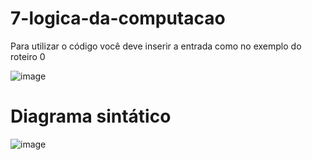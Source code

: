 # 7-logica-da-computacao

Para utilizar o código você deve inserir a entrada como no exemplo do roteiro 0

![image](https://user-images.githubusercontent.com/38434902/109440618-aa973100-7a11-11eb-9e10-4f649c20e85a.png)

# Diagrama sintático

![image](https://user-images.githubusercontent.com/38434902/110695301-774e6200-81c8-11eb-96c0-7453bcfcc5f6.png)
